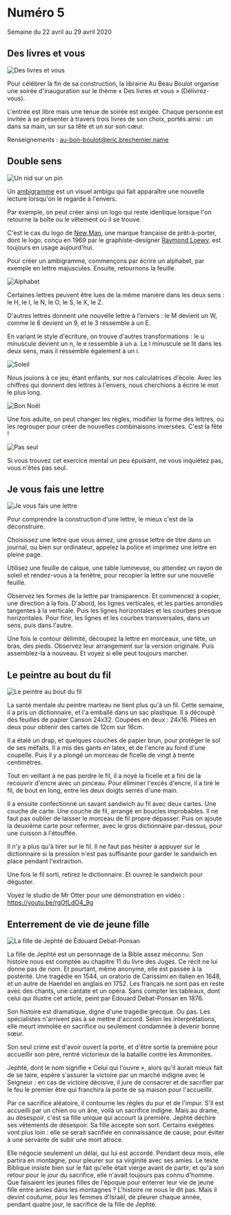 # Numéro 5

Semaine du 22 avril au 29 avril 2020

## Des livres et vous

![Des livres et vous](images/des-livres-et-vous.jpg)

Pour célébrer la fin de sa construction, la librairie Au Beau Boulot
organise une soirée d'inauguration sur le thème « Des livres et vous »
(Délivrez-vous).

L'entrée est libre mais une tenue de soirée est exigée.
Chaque personne est invitée à se présenter à travers
trois livres de son choix, portés ainsi :
un dans sa main, un sur sa tête et un sur son cœur.

Renseignements : au-bon-boulot@eric.brechemier.name

## Double sens

![Un nid sur un pin](images/double-sens-nid-sur-pin.jpg)

Un [ambigramme][] est un visuel ambigu
qui fait apparaître une nouvelle lecture
lorsqu'on le regarde à l'envers.

Par exemple, on peut créer ainsi un logo qui reste identique
lorsque l'on retourne la boîte ou le vêtement où il se trouve.

C'est le cas du logo de [New Man][], une marque française de prêt-à-porter,
dont le logo, conçu en 1969 par le graphiste-designer [Raymond Loewy][],
est toujours en usage aujourd'hui.

[ambigramme]: https://fr.wikipedia.org/wiki/Ambigramme
[New Man]: https://fr.wikipedia.org/wiki/New_Man
[Raymond Loewy]: https://fr.wikipedia.org/wiki/Raymond_Loewy

Pour créer un ambigramme,
commençons par écrire un alphabet, par exemple en lettre majuscules.
Ensuite, retournons la feuille.

![Alphabet](images/double-sens-alphabet.jpg)

Certaines lettres peuvent être lues
de la même manière dans les deux sens :
le H, le I, le N, le O, le S, le X, le Z.

D'autres lettres donnent une nouvelle lettre à l'envers :
le M devient un W, comme le 6 devient un 9, et le 3 ressemble à un E.

En variant le style d'écriture, on trouve d'autres transformations :
le u minuscule devient un n, le e ressemble à un a.
Le l minuscule se lit dans les deux sens,
mais il ressemble également à un i.

![Soleil](images/double-sens-soleil.jpg)

Nous jouions à ce jeu, étant enfants, sur nos calculatrices d'école.
Avec les chiffres qui donnent des lettres à l'envers,
nous cherchions à écrire le mot le plus long.

![Bon Noël](images/double-sens-bon-noel.jpg)

Une fois adulte, on peut changer les règles, modifier la forme des lettres,
ou les regrouper pour créer de nouvelles combinaisons inversées.
C'est la fête !

![Pas seul](images/double-sens-pas-seul.jpg)

Si vous trouvez cet exercice mental un peu épuisant,
ne vous inquiétez pas, vous n'êtes pas seul.

## Je vous fais une lettre

![Je vous fais une lettre](images/je-vous-fais-une-lettre.jpg)

Pour comprendre la construction d'une lettre,
le mieux c'est de la déconstruire.

Choisissez une lettre que vous aimez,
une grosse lettre de titre dans un journal,
ou bien sur ordinateur, appelez la police
et imprimez une lettre en pleine page.

Utilisez une feuille de calque,
une table lumineuse,
ou attendez un rayon de soleil et
rendez-vous à la fenêtre,
pour recopier la lettre sur une nouvelle feuille.

Observez les formes de la lettre par transparence.
Et commencez à copier, une direction à la fois.
D'abord, les lignes verticales,
et les parties arrondies tangentes à la verticale.
Puis les lignes horizontales et les courbes presque horizontales.
Pour finir, les lignes et les courbes transversales,
dans un sens, puis dans l'autre.

Une fois le contour délimité, découpez la lettre en morceaux, une tête,
un bras, des pieds. Observez leur arrangement sur la version originale.
Puis assemblez-la à nouveau. Et voyez si elle peut toujours marcher.

## Le peintre au bout du fil

![Le peintre au bout du fil](images/le-peintre-au-bout-du-fil.jpg)

La santé mentale du peintre marteau ne tient plus qu'à un fil.
Cette semaine, il a pris un dictionnaire, et l'a emballé dans un sac plastique.
Il a découpé des feuilles de papier Canson 24x32.
Coupées en deux : 24x16.
Pliées en deux pour obtenir des cartes de 12cm sur 16cm.

Il a étalé un drap, et quelques couches de papier brun,
pour protéger le sol de ses méfaits.
Il a mis des gants en latex, et de l'encre au fond d'une coupelle.
Puis il y a plongé un morceau de ficelle de vingt à trente centimètres.

Tout en veillant à ne pas perdre le fil,
il a noyé la ficelle et a fini de la recouvrir d'encre avec un pinceau.
Pour éliminer l'excès d'encre, il a tiré le fil, de bout en long,
entre les deux doigts serrés d'une main.

Il a ensuite confectionné un savant sandwich au fil avec deux cartes.
Une couche de carte. Une couche de fil, arrangé en boucles improbables.
Il ne faut pas oublier de laisser le morceau de fil propre dépasser.
Puis on ajoute la deuxième carte pour refermer,
avec le gros dictionnaire par-dessus, pour une cuisson à l'étouffée.

Il n'y a plus qu'à tirer sur le fil. Il ne faut pas hésiter à appuyer
sur le dictionnaire si la pression n'est pas suffisante pour garder
le sandwich en place pendant l'extraction.

Une fois le fil sorti, retirez le dictionnaire.
Et ouvrez le sandwich pour déguster.

Voyez le studio de Mr Otter pour une démonstration en vidéo :
https://youtu.be/rgOfLdO4_9g

## Enterrement de vie de jeune fille

![La fille de Jephté de Édouard Debat-Ponsan](images/enterrement-de-vie-de-jeune-fille-la-fille-de-jephte-de-edouard-debat-ponsan.jpg)

La fille de Jephté est un personnage de la Bible assez méconnu.
Son histoire nous est comptée au chapitre 11 du livre des Juges.
Ce récit ne lui donne pas de nom.
Et pourtant, même anonyme, elle est passée à la postérité.
Une tragédie en 1544, un oratorio de Carissimi en italien en 1648,
et un autre de Haendel en anglais en 1752.
Les français ne sont pas en reste avec des chants, une cantate et un opéra.
Sans compter les tableaux, dont celui qui illustre cet article,
peint par Édouard Debat-Ponsan en 1876.

Son histoire est dramatique, digne d'une tragédie grecque.
Ou pas. Les spécialistes n'arrivent pas à se mettre d'accord.
Selon les interprétations, elle meurt immolée en sacrifice
ou seulement condamnée à devenir bonne sœur.

Son seul crime est d'avoir ouvert la porte,
et d'être sortie la première pour accueillir son père,
rentré victorieux de la bataille contre les Ammonites.

Jephté, dont le nom signifie « Celui qui l'ouvre »,
alors qu'il aurait mieux fait de se taire,
espère s'assurer la victoire par un marché indigne avec le Seigneur :
en cas de victoire décisive, il jure de consacrer et de sacrifier par le feu
le premier être qui franchira la porte de sa maison pour l'accueillir.

Par ce sacrifice aléatoire, il contourne les règles du pur et de l'impur.
S'il est accueilli par un chien ou un âne, voilà un sacrifice indigne.
Mais au drame, au désespoir, c'est sa fille unique qui accourt la première.
Jephté déchire ses vêtements de désespoir. Sa fille accepte son sort.
Certains exégètes vont plus loin : elle se serait sacrifiée en connaissance
de cause, pour éviter à une servante de subir une mort atroce.

Elle négocie seulement un délai, qui lui est accordé. Pendant deux mois,
elle partira en montagne, pour pleurer sur sa virginité avec ses amies.
Le texte Biblique insiste bien sur le fait qu'elle était vierge avant
de partir, et qu'à son retour pour le jour du sacrifice, elle n'avait
toujours pas connu d'homme. Que faisaient les jeunes filles de l'époque
pour enterrer leur vie de jeune fille entre amies dans les montagnes ?
L'histoire ne nous le dit pas. Mais il devint coutume, pour les femmes
d'Israël, de pleurer chaque année, pendant quatre jour, le sacrifice de
la fille de Jephté.

